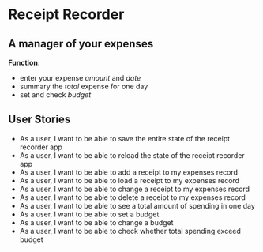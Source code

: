 # Receipt Recorder

## A manager of your expenses

**Function**:
- enter your expense *amount* and *date*
- summary the *total* expense for one day
- set and check *budget*

## User Stories

- As a user, I want to be able to save the entire state of the receipt recorder app
- As a user, I want to be able to reload the state of the receipt recorder app
- As a user, I want to be able to add a receipt to my expenses record
- As a user, I want to be able to load a receipt to my expenses record
- As a user, I want to be able to change a receipt to my expenses record
- As a user, I want to be able to delete a receipt to my expenses record
- As a user, I want to be able to see a total amount of spending in one day
- As a user, I want to be able to set a budget
- As a user, I want to be able to change a budget
- As a user, I want to be able to check whether total spending exceed budget